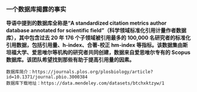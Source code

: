 ### 一个数据库揭露的事实

**导语中提到的数据库全称是“A standardized citation metrics author database annotated for scientific field”（科学领域标准化引用计量作者数据库），其中包含过去 20 年 176 个子领域被引用最多的 100,000 名研究者的标准化引用数据，包括引用量、h-index、合著-校正 hm-index 等指标。该数据集由斯坦福大学、爱思唯尔等机构的研究者共同创建，数据来自爱思唯尔专有的 Scopus 数据库。该团队希望找到那些有助于提高引用量的因素。**
```
数据库简介：https://journals.plos.org/plosbiology/article?id=10.1371/journal.pbio.3000384
数据库下载地址：https://data.mendeley.com/datasets/btchxktzyw/1
```

